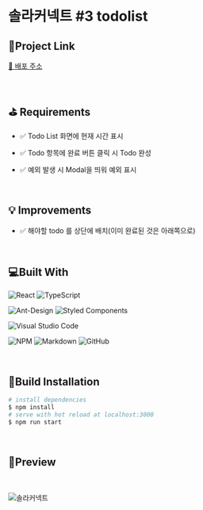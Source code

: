 # 솔라커넥트 #3 todolist

## 💎Project Link

[🔗 배포 주소](https://solarconnect-ts.netlify.app/)

<br>

## ⛳ Requirements
- ✅ Todo List 화면에 현재 시간 표시

- ✅ Todo 항목에 완료 버튼 클릭 시 Todo 완성

- ✅ 예외 발생 시 Modal을 띄워 예외 표시


<br>


## 💡 Improvements 
- ✅ 해야할 todo 를 상단에 배치(이미 완료된 것은 아래쪽으로)



<br>


## 💻Built With

![React](https://img.shields.io/badge/react-%2320232a.svg?style=for-the-badge&logo=react&logoColor=%2361DAFB)
![TypeScript](https://img.shields.io/badge/typescript-%23007ACC.svg?style=for-the-badge&logo=typescript&logoColor=white)

![Ant-Design](https://img.shields.io/badge/-AntDesign-%230170FE?style=for-the-badge&logo=ant-design&logoColor=white)
![Styled Components](https://img.shields.io/badge/styled--components-DB7093?style=for-the-badge&logo=styled-components&logoColor=white)

![Visual Studio Code](https://img.shields.io/badge/VisualStudioCode-0078d7.svg?style=for-the-badge&logo=visual-studio-code&logoColor=white)

![NPM](https://img.shields.io/badge/NPM-%23000000.svg?style=for-the-badge&logo=npm&logoColor=white)
![Markdown](https://img.shields.io/badge/markdown-%23000000.svg?style=for-the-badge&logo=markdown&logoColor=white)
![GitHub](https://img.shields.io/badge/github-%23121011.svg?style=for-the-badge&logo=github&logoColor=white)


<br>

## 🔧Build Installation

```bash
# install dependencies
$ npm install
# serve with hot reload at localhost:3000
$ npm run start
```

<br>

## 🎨Preview
<br>

![솔라커넥트](https://user-images.githubusercontent.com/39605922/130229368-57662946-779c-4513-b966-ef0d9fd93eec.gif)
